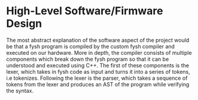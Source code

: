 # High-Level Software/Firmware Design

<!-- For each software/firmware component in the architecture, describe its
implementation and how it is related to other components. 1 page max -->

The most abstract explanation of the software aspect of the project would be
that a fysh program is compiled by the custom fysh compiler and executed on our
hardware. More in depth, the compiler consists of multiple components which
break down the fysh program so that it can be understood and executed using C++.
The first of these components is the lexer, which takes in fysh code as input
and turns it into a series of tokens, i.e tokenizes. Following the lexer is the
parser, which takes a sequence of tokens from the lexer and produces an AST of
the program while verifying the syntax.
